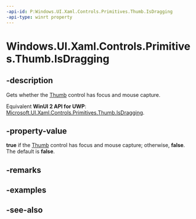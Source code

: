 ```yaml
---
-api-id: P:Windows.UI.Xaml.Controls.Primitives.Thumb.IsDragging
-api-type: winrt property
---
```


<!-- Property syntax
public bool IsDragging { get; }
-->

# Windows.UI.Xaml.Controls.Primitives.Thumb.IsDragging

## -description
Gets whether the [Thumb](thumb.md) control has focus and mouse capture.

Equivalent **WinUI 2 API for UWP**: [Microsoft.UI.Xaml.Controls.Primitives.Thumb.IsDragging](/windows/winui/api/microsoft.ui.xaml.controls.primitives.thumb.isdragging).

## -property-value
**true** if the [Thumb](thumb.md) control has focus and mouse capture; otherwise, **false**. The default is **false**.

## -remarks

## -examples

## -see-also
